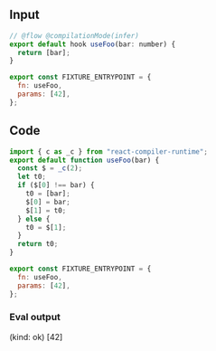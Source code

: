 
## Input

```javascript
// @flow @compilationMode(infer)
export default hook useFoo(bar: number) {
  return [bar];
}

export const FIXTURE_ENTRYPOINT = {
  fn: useFoo,
  params: [42],
};

```

## Code

```javascript
import { c as _c } from "react-compiler-runtime";
export default function useFoo(bar) {
  const $ = _c(2);
  let t0;
  if ($[0] !== bar) {
    t0 = [bar];
    $[0] = bar;
    $[1] = t0;
  } else {
    t0 = $[1];
  }
  return t0;
}

export const FIXTURE_ENTRYPOINT = {
  fn: useFoo,
  params: [42],
};

```
      
### Eval output
(kind: ok) [42]